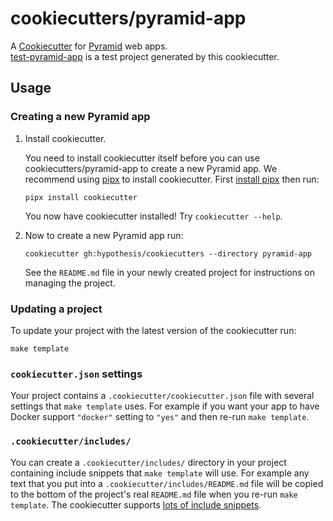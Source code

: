 cookiecutters/pyramid-app
=========================

A [Cookiecutter](https://cookiecutter.readthedocs.io/en/stable/) for
[Pyramid](https://docs.pylonsproject.org/projects/pyramid/) web apps.  
[test-pyramid-app](https://github.com/hypothesis/test-pyramid-app)
is a test project generated by this cookiecutter.

Usage
-----

### Creating a new Pyramid app

1. Install cookiecutter.

   You need to install cookiecutter itself before you can use
   cookiecutters/pyramid-app to create a new Pyramid app. We recommend using
   [pipx](https://pypa.github.io/pipx/) to install cookiecutter.
   First [install pipx](https://pypa.github.io/pipx/#install-pipx) then run:

   ```terminal
   pipx install cookiecutter
   ```

   You now have cookiecutter installed! Try `cookiecutter --help`.

2. Now to create a new Pyramid app run:

   ```terminal
   cookiecutter gh:hypothesis/cookiecutters --directory pyramid-app
   ```

   See the `README.md` file in your newly created project for instructions on
   managing the project.

### Updating a project

To update your project with the latest version of the cookiecutter run:

```terminal
make template
```

### `cookiecutter.json` settings

Your project contains a `.cookiecutter/cookiecutter.json` file with several
settings that `make template` uses. For example if you want your app to have
Docker support `"docker"` setting to `"yes"` and then re-run `make template`.

### `.cookiecutter/includes/`

You can create a `.cookiecutter/includes/` directory in your project containing
include snippets that `make template` will use. For example any text that you
put into a `.cookiecutter/includes/README.md` file will be copied to the bottom
of the project's real `README.md` file when you re-run `make template`.
The cookiecutter supports [lots of include snippets](https://github.com/hypothesis/cookiecutters/search?q=include%28&type=code).

